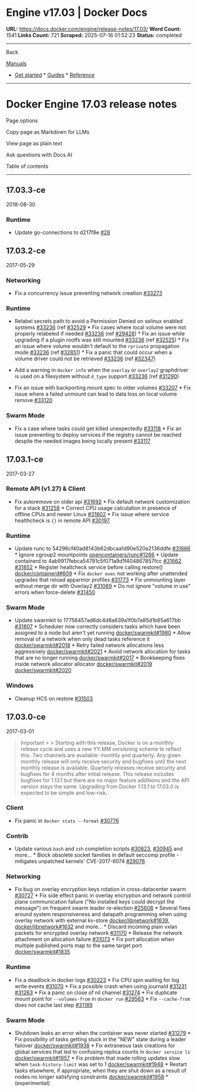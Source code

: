 # Engine v17.03 | Docker Docs

**URL:** https://docs.docker.com/engine/release-notes/17.03/
**Word Count:** 1541
**Links Count:** 721
**Scraped:** 2025-07-16 01:52:23
**Status:** completed

---

Back

[Manuals](https://docs.docker.com/manuals/)

  * [Get started](https://docs.docker.com/get-started/)   * [Guides](https://docs.docker.com/guides/)   * [Reference](https://docs.docker.com/reference/)

* * *

# Docker Engine 17.03 release notes

Page options

Copy page as Markdown for LLMs

View page as plain text

Ask questions with Docs AI

Table of contents

* * *

## 17.03.3-ce

2018-08-30

### Runtime

  * Update go-connections to d217f8e [\#28](https://github.com/docker/engine/pull/28)

## 17.03.2-ce

2017-05-29

### Networking

  * Fix a concurrency issue preventing network creation [\#33273](https://github.com/moby/moby/pull/33273)

### Runtime

  * Relabel secrets path to avoid a Permission Denied on selinux enabled systems [\#33236](https://github.com/moby/moby/pull/33236) \(ref [\#32529](https://github.com/moby/moby/pull/32529)   * Fix cases where local volume were not properly relabeled if needed [\#33236](https://github.com/moby/moby/pull/33236) \(ref [\#29428](https://github.com/moby/moby/pull/29428)\)   * Fix an issue while upgrading if a plugin rootfs was still mounted [\#33236](https://github.com/moby/moby/pull/33236) \(ref [\#32525](https://github.com/moby/moby/pull/32525)\)   * Fix an issue where volume wouldn't default to the `rprivate` propagation mode [\#33236](https://github.com/moby/moby/pull/33236) \(ref [\#32851](https://github.com/moby/moby/pull/32851)\)   * Fix a panic that could occur when a volume driver could not be retrieved [\#33236](https://github.com/moby/moby/pull/33236) \(ref [\#32347](https://github.com/moby/moby/pull/32347)\)

  * Add a warning in `docker info` when the `overlay` or `overlay2` graphdriver is used on a filesystem without `d_type` support [\#33236](https://github.com/moby/moby/pull/33236) \(ref [\#31290](https://github.com/moby/moby/pull/31290)\)

  * Fix an issue with backporting mount spec to older volumes [\#33207](https://github.com/moby/moby/pull/33207)   * Fix issue where a failed unmount can lead to data loss on local volume remove [\#33120](https://github.com/moby/moby/pull/33120)

### Swarm Mode

  * Fix a case where tasks could get killed unexpectedly [\#33118](https://github.com/moby/moby/pull/33118)   * Fix an issue preventing to deploy services if the registry cannot be reached despite the needed images being locally present [\#33117](https://github.com/moby/moby/pull/33117)

## 17.03.1-ce

2017-03-27

### Remote API \(v1.27\) & Client

  * Fix autoremove on older api [\#31692](https://github.com/docker/docker/pull/31692)   * Fix default network customization for a stack [\#31258](https://github.com/docker/docker/pull/31258/)   * Correct CPU usage calculation in presence of offline CPUs and newer Linux [\#31802](https://github.com/docker/docker/pull/31802)   * Fix issue where service healthcheck is `{}` in remote API [\#30197](https://github.com/docker/docker/pull/30197)

### Runtime

  * Update runc to 54296cf40ad8143b62dbcaa1d90e520a2136ddfe [\#31666](https://github.com/docker/docker/pull/31666)   * Ignore cgroup2 mountpoints [opencontainers/runc\#1266](https://github.com/opencontainers/runc/pull/1266)   * Update containerd to 4ab9917febca54791c5f071a9d1f404867857fcc [\#31662](https://github.com/docker/docker/pull/31662) [\#31852](https://github.com/docker/docker/pull/31852)   * Register healtcheck service before calling restore\(\) [docker/containerd\#609](https://github.com/docker/containerd/pull/609)   * Fix `docker exec` not working after unattended upgrades that reload apparmor profiles [\#31773](https://github.com/docker/docker/pull/31773)   * Fix unmounting layer without merge dir with Overlay2 [\#31069](https://github.com/docker/docker/pull/31069)   * Do not ignore "volume in use" errors when force-delete [\#31450](https://github.com/docker/docker/pull/31450)

### Swarm Mode

  * Update swarmkit to 17756457ad6dc4d8a639a1f0b7a85d1b65a617bb [\#31807](https://github.com/docker/docker/pull/31807)   * Scheduler now correctly considers tasks which have been assigned to a node but aren't yet running [docker/swarmkit\#1980](https://github.com/docker/swarmkit/pull/1980)   * Allow removal of a network when only dead tasks reference it [docker/swarmkit\#2018](https://github.com/docker/swarmkit/pull/2018)   * Retry failed network allocations less aggressively [docker/swarmkit\#2021](https://github.com/docker/swarmkit/pull/2021)   * Avoid network allocation for tasks that are no longer running [docker/swarmkit\#2017](https://github.com/docker/swarmkit/pull/2017)   * Bookkeeping fixes inside network allocator allocator [docker/swarmkit\#2019](https://github.com/docker/swarmkit/pull/2019) [docker/swarmkit\#2020](https://github.com/docker/swarmkit/pull/2020)

### Windows

  * Cleanup HCS on restore [\#31503](https://github.com/docker/docker/pull/31503)

## 17.03.0-ce

2017-03-01

> Important >  > Starting with this release, Docker is on a monthly release cycle and uses a new YY.MM versioning scheme to reflect this. Two channels are available: monthly and quarterly. Any given monthly release will only receive security and bugfixes until the next monthly release is available. Quarterly releases receive security and bugfixes for 4 months after initial release. This release includes bugfixes for 1.13.1 but there are no major feature additions and the API version stays the same. Upgrading from Docker 1.13.1 to 17.03.0 is expected to be simple and low-risk.

### Client

  * Fix panic in `docker stats --format` [\#30776](https://github.com/docker/docker/pull/30776)

### Contrib

  * Update various `bash` and `zsh` completion scripts [\#30823](https://github.com/docker/docker/pull/30823), [\#30945](https://github.com/docker/docker/pull/30945) and more...   * Block obsolete socket families in default seccomp profile - mitigates unpatched kernels' CVE-2017-6074 [\#29076](https://github.com/docker/docker/pull/29076)

### Networking

  * Fix bug on overlay encryption keys rotation in cross-datacenter swarm [\#30727](https://github.com/docker/docker/pull/30727)   * Fix side effect panic in overlay encryption and network control plane communication failure \("No installed keys could decrypt the message"\) on frequent swarm leader re-election [\#25608](https://github.com/docker/docker/pull/25608)   * Several fixes around system responsiveness and datapath programming when using overlay network with external kv-store [docker/libnetwork\#1639](https://github.com/docker/libnetwork/pull/1639), [docker/libnetwork\#1632](https://github.com/docker/libnetwork/pull/1632) and more...   * Discard incoming plain vxlan packets for encrypted overlay network [\#31170](https://github.com/docker/docker/pull/31170)   * Release the network attachment on allocation failure [\#31073](https://github.com/docker/docker/pull/31073)   * Fix port allocation when multiple published ports map to the same target port [docker/swarmkit\#1835](https://github.com/docker/swarmkit/pull/1835)

### Runtime

  * Fix a deadlock in docker logs [\#30223](https://github.com/docker/docker/pull/30223)   * Fix CPU spin waiting for log write events [\#31070](https://github.com/docker/docker/pull/31070)   * Fix a possible crash when using journald [\#31231](https://github.com/docker/docker/pull/31231) [\#31263](https://github.com/docker/docker/pull/31263)   * Fix a panic on close of nil channel [\#31274](https://github.com/docker/docker/pull/31274)   * Fix duplicate mount point for `--volumes-from` in `docker run` [\#29563](https://github.com/docker/docker/pull/29563)   * Fix `--cache-from` does not cache last step [\#31189](https://github.com/docker/docker/pull/31189)

### Swarm Mode

  * Shutdown leaks an error when the container was never started [\#31279](https://github.com/docker/docker/pull/31279)   * Fix possibility of tasks getting stuck in the "NEW" state during a leader failover [docker/swarmkit\#1938](https://github.com/docker/swarmkit/pull/1938)   * Fix extraneous task creations for global services that led to confusing replica counts in `docker service ls` [docker/swarmkit\#1957](https://github.com/docker/swarmkit/pull/1957)   * Fix problem that made rolling updates slow when `task-history-limit` was set to 1 [docker/swarmkit\#1948](https://github.com/docker/swarmkit/pull/1948)   * Restart tasks elsewhere, if appropriate, when they are shut down as a result of nodes no longer satisfying constraints [docker/swarmkit\#1958](https://github.com/docker/swarmkit/pull/1958)   * \(experimental\)